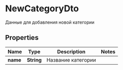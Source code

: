 

# NewCategoryDto

Данные для добавления новой категории
## Properties

Name | Type | Description | Notes
------------ | ------------- | ------------- | -------------
**name** | **String** | Название категории | 



